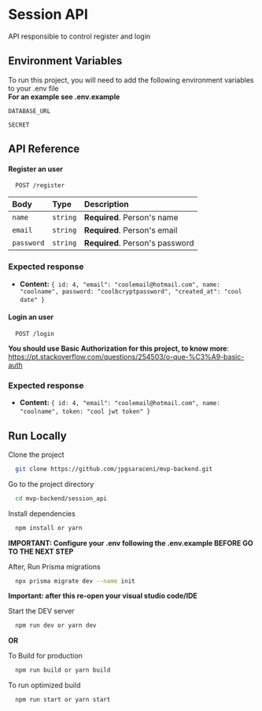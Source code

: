 
# Session API

API responsible to control register and login

## Environment Variables

To run this project, you will need to add the following environment variables to your .env file\
**For an example see .env.example**

`DATABASE_URL`

`SECRET`

## API Reference

#### Register an user

```http
  POST /register
```

| Body      | Type     | Description                         |
| :-------- | :------- | :-------------------------          |
| `name`    | `string` | **Required**. Person's name         |
| `email`   | `string` | **Required**. Person's email        |
| `password`| `string` | **Required**. Person's password     |

### Expected response

* **Content:** `{ id: 4, "email": "coolemail@hotmail.com", name: "coolname", password: "coolbcryptpassword", "created_at": "cool date" }`
&nbsp;

#### Login an user

```http
  POST /login
```

**You should use Basic Authorization for this project, to know more**: <https://pt.stackoverflow.com/questions/254503/o-que-%C3%A9-basic-auth>

### Expected response

* **Content:** `{ id: 4, "email": "coolemail@hotmail.com", name: "coolname", token: "cool jwt token" }`
&nbsp;

## Run Locally

Clone the project

```bash
  git clone https://github.com/jpgsaraceni/mvp-backend.git
```

Go to the project directory

```bash
  cd mvp-backend/session_api
```

Install dependencies

```bash
  npm install or yarn
```

**IMPORTANT: Configure your .env following the .env.example BEFORE GO TO THE NEXT STEP**

After, Run Prisma migrations

```bash
  npx prisma migrate dev --name init
```

**Important: after this re-open your visual studio code/IDE**

Start the DEV server

```bash
  npm run dev or yarn dev
```

**OR**

To Build for production

```bash
  npm run build or yarn build
```

To run optimized build

```bash
  npm run start or yarn start
```
